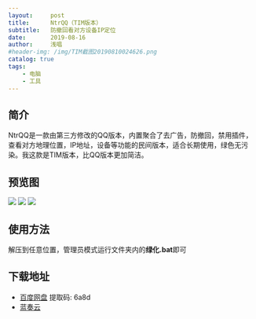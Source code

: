 ```yaml
---
layout:     post
title:      NtrQQ（TIM版本）
subtitle:   防撤回看对方设备IP定位
date:       2019-08-16
author:     浅唱
#header-img: /img/TIM截图20190810024626.png
catalog: true
tags:
    - 电脑
    - 工具
---
```


## 简介
NtrQQ是一款由第三方修改的QQ版本，内置聚合了去广告，防撤回，禁用插件，查看对方地理位置，IP地址，设备等功能的民间版本，适合长期使用，绿色无污染。我这款是TIM版本，比QQ版本更加简洁。

## 预览图
![](/img/TIM截图20190816024905.png)
![](/img/TIM截图20190816024936.png)
![](/img/TIM截图20190816025002.png)


## 使用方法
解压到任意位置，管理员模式运行文件夹内的**绿化.bat**即可

## 下载地址
- [百度网盘](https://pan.baidu.com/s/1R4bwcu_f-l5g134IZviTmg) 提取码: 6a8d                  
- [蓝奏云](https://wwcy.lanzouq.com/i5lft2h)
